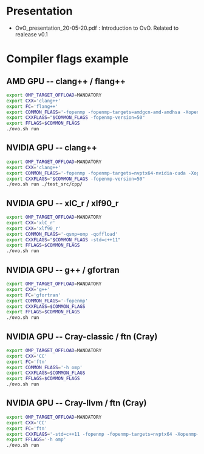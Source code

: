 # Presentation

- OvO_presentation_20-05-20.pdf : Introduction to OvO. Related to realease v0.1

# Compiler flags example

## AMD GPU -- clang++ / flang++

```bash
export OMP_TARGET_OFFLOAD=MANDATORY
export CXX='clang++'
export FC='flang++'
export COMMON_FLAGS='-fopenmp -fopenmp-targets=amdgcn-amd-amdhsa -Xopenmp-target=amdgcn-amd-amdhsa -march=gfx906'
export CXXFLAGS="$COMMON_FLAGS -fopenmp-version=50"
export FFLAGS=$COMMON_FLAGS
./ovo.sh run
```

## NVIDIA GPU -- clang++

```bash
export OMP_TARGET_OFFLOAD=MANDATORY
export CXX='clang++'
export COMMON_FLAGS='-fopenmp -fopenmp-targets=nvptx64-nvidia-cuda -Xopenmp-target -march=sm_60'
export CXXFLAGS="$COMMON_FLAGS -fopenmp-version=50"
./ovo.sh run ./test_src/cpp/
```

## NVIDIA GPU -- xlC_r / xlf90_r

```bash
export OMP_TARGET_OFFLOAD=MANDATORY
export CXX='xlC_r'
export CXX='xlf90_r'
export COMMON_FLAGS='-qsmp=omp -qoffload'
export CXXFLAGS="$COMMON_FLAGS -std=c++11"
export FFLAGS=$COMMON_FLAGS
./ovo.sh run
```

## NVIDIA GPU -- g++ / gfortran

```bash
export OMP_TARGET_OFFLOAD=MANDATORY
export CXX='g++'
export FC='gfortran'
export COMMON_FLAGS='-fopenmp'
export CXXFLAGS=$COMMON_FLAGS
export FFLAGS=$COMMON_FLAGS
./ovo.sh run
```

## NVIDIA GPU -- Cray-classic / ftn (Cray)

```bash
export OMP_TARGET_OFFLOAD=MANDATORY
export CXX='CC'
export FC='ftn'
export COMMON_FLAGS='-h omp'
export CXXFLAGS=$COMMON_FLAGS
export FFLAGS=$COMMON_FLAGS
./ovo.sh run
```

## NVIDIA GPU -- Cray-llvm / ftn (Cray)

```bash
export OMP_TARGET_OFFLOAD=MANDATORY
export CXX='CC'
export FC='ftn'
export CXXFLAGS='-std=c++11 -fopenmp -fopenmp-targets=nvptx64 -Xopenmp-target -march=sm_70 -fopenmp-version=50'
export FFLAGS='-h omp'
./ovo.sh run
```

